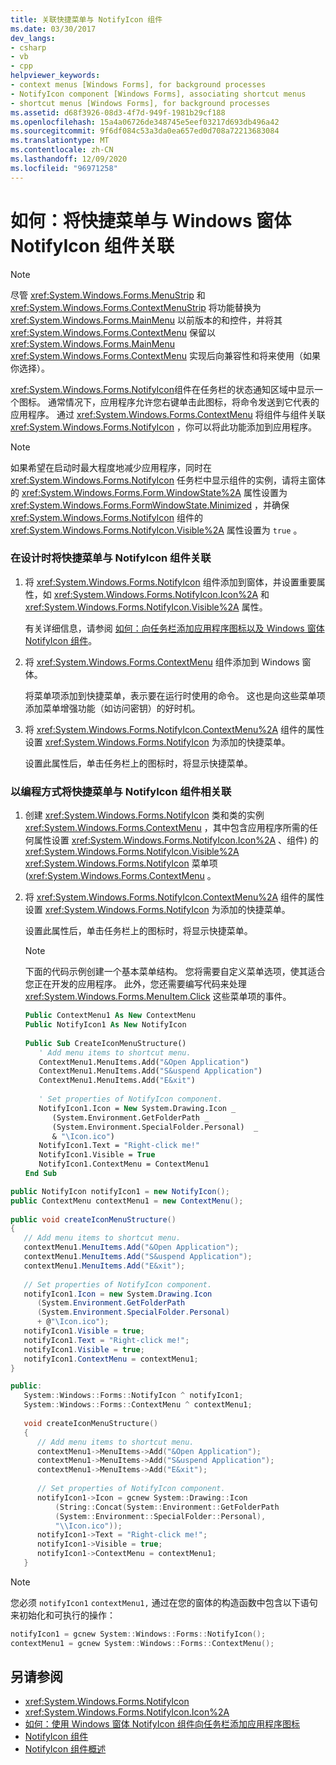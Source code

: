 ```yaml
---
title: 关联快捷菜单与 NotifyIcon 组件
ms.date: 03/30/2017
dev_langs:
- csharp
- vb
- cpp
helpviewer_keywords:
- context menus [Windows Forms], for background processes
- NotifyIcon component [Windows Forms], associating shortcut menus
- shortcut menus [Windows Forms], for background processes
ms.assetid: d68f3926-08d3-4f7d-949f-1981b29cf188
ms.openlocfilehash: 15a4a06726de348745e5eef03217d693db496a42
ms.sourcegitcommit: 9f6df084c53a3da0ea657ed0d708a72213683084
ms.translationtype: MT
ms.contentlocale: zh-CN
ms.lasthandoff: 12/09/2020
ms.locfileid: "96971258"
---
```

# <a name="how-to-associate-a-shortcut-menu-with-a-windows-forms-notifyicon-component"></a>如何：将快捷菜单与 Windows 窗体 NotifyIcon 组件关联
> [!NOTE]
> 尽管 <xref:System.Windows.Forms.MenuStrip> 和 <xref:System.Windows.Forms.ContextMenuStrip> 将功能替换为 <xref:System.Windows.Forms.MainMenu> 以前版本的和控件，并将其 <xref:System.Windows.Forms.ContextMenu> 保留以 <xref:System.Windows.Forms.MainMenu> <xref:System.Windows.Forms.ContextMenu> 实现后向兼容性和将来使用（如果你选择）。  
  
 <xref:System.Windows.Forms.NotifyIcon>组件在任务栏的状态通知区域中显示一个图标。 通常情况下，应用程序允许您右键单击此图标，将命令发送到它代表的应用程序。 通过 <xref:System.Windows.Forms.ContextMenu> 将组件与组件关联 <xref:System.Windows.Forms.NotifyIcon> ，你可以将此功能添加到应用程序。  
  
> [!NOTE]
> 如果希望在启动时最大程度地减少应用程序，同时在 <xref:System.Windows.Forms.NotifyIcon> 任务栏中显示组件的实例，请将主窗体的 <xref:System.Windows.Forms.Form.WindowState%2A> 属性设置为 <xref:System.Windows.Forms.FormWindowState.Minimized> ，并确保 <xref:System.Windows.Forms.NotifyIcon> 组件的 <xref:System.Windows.Forms.NotifyIcon.Visible%2A> 属性设置为 `true` 。  
  
### <a name="to-associate-a-shortcut-menu-with-the-notifyicon-component-at-design-time"></a>在设计时将快捷菜单与 NotifyIcon 组件关联  
  
1. 将 <xref:System.Windows.Forms.NotifyIcon> 组件添加到窗体，并设置重要属性，如 <xref:System.Windows.Forms.NotifyIcon.Icon%2A> 和 <xref:System.Windows.Forms.NotifyIcon.Visible%2A> 属性。  
  
     有关详细信息，请参阅 [如何：向任务栏添加应用程序图标以及 Windows 窗体 NotifyIcon 组件](app-icons-to-the-taskbar-with-wf-notifyicon.md)。  
  
2. 将 <xref:System.Windows.Forms.ContextMenu> 组件添加到 Windows 窗体。  
  
     将菜单项添加到快捷菜单，表示要在运行时使用的命令。 这也是向这些菜单项添加菜单增强功能（如访问密钥）的好时机。  
  
3. 将 <xref:System.Windows.Forms.NotifyIcon.ContextMenu%2A> 组件的属性设置 <xref:System.Windows.Forms.NotifyIcon> 为添加的快捷菜单。  
  
     设置此属性后，单击任务栏上的图标时，将显示快捷菜单。  
  
### <a name="to-associate-a-shortcut-menu-with-the-notifyicon-component-programmatically"></a>以编程方式将快捷菜单与 NotifyIcon 组件相关联  
  
1. 创建 <xref:System.Windows.Forms.NotifyIcon> 类和类的实例 <xref:System.Windows.Forms.ContextMenu> ，其中包含应用程序所需的任何属性设置 <xref:System.Windows.Forms.NotifyIcon.Icon%2A> 、组件) 的 <xref:System.Windows.Forms.NotifyIcon.Visible%2A> <xref:System.Windows.Forms.NotifyIcon> 菜单项 (<xref:System.Windows.Forms.ContextMenu> 。  
  
2. 将 <xref:System.Windows.Forms.NotifyIcon.ContextMenu%2A> 组件的属性设置 <xref:System.Windows.Forms.NotifyIcon> 为添加的快捷菜单。  
  
     设置此属性后，单击任务栏上的图标时，将显示快捷菜单。  
  
    > [!NOTE]
    > 下面的代码示例创建一个基本菜单结构。 您将需要自定义菜单选项，使其适合您正在开发的应用程序。 此外，您还需要编写代码来处理 <xref:System.Windows.Forms.MenuItem.Click> 这些菜单项的事件。  
  
    ```vb  
    Public ContextMenu1 As New ContextMenu  
    Public NotifyIcon1 As New NotifyIcon  
  
    Public Sub CreateIconMenuStructure()  
       ' Add menu items to shortcut menu.  
       ContextMenu1.MenuItems.Add("&Open Application")  
       ContextMenu1.MenuItems.Add("S&uspend Application")  
       ContextMenu1.MenuItems.Add("E&xit")  
  
       ' Set properties of NotifyIcon component.  
       NotifyIcon1.Icon = New System.Drawing.Icon _
          (System.Environment.GetFolderPath _
          (System.Environment.SpecialFolder.Personal)  _
          & "\Icon.ico")  
       NotifyIcon1.Text = "Right-click me!"  
       NotifyIcon1.Visible = True  
       NotifyIcon1.ContextMenu = ContextMenu1  
    End Sub  
    ```  
  
```csharp  
public NotifyIcon notifyIcon1 = new NotifyIcon();  
public ContextMenu contextMenu1 = new ContextMenu();  
  
public void createIconMenuStructure()  
{  
   // Add menu items to shortcut menu.  
   contextMenu1.MenuItems.Add("&Open Application");  
   contextMenu1.MenuItems.Add("S&uspend Application");  
   contextMenu1.MenuItems.Add("E&xit");  
  
   // Set properties of NotifyIcon component.  
   notifyIcon1.Icon = new System.Drawing.Icon  
      (System.Environment.GetFolderPath  
      (System.Environment.SpecialFolder.Personal)  
      + @"\Icon.ico");  
   notifyIcon1.Visible = true;  
   notifyIcon1.Text = "Right-click me!";  
   notifyIcon1.Visible = true;  
   notifyIcon1.ContextMenu = contextMenu1;  
}  
```  
  
```cpp  
public:  
   System::Windows::Forms::NotifyIcon ^ notifyIcon1;  
   System::Windows::Forms::ContextMenu ^ contextMenu1;  
  
   void createIconMenuStructure()  
   {  
      // Add menu items to shortcut menu.  
      contextMenu1->MenuItems->Add("&Open Application");  
      contextMenu1->MenuItems->Add("S&uspend Application");  
      contextMenu1->MenuItems->Add("E&xit");  
  
      // Set properties of NotifyIcon component.  
      notifyIcon1->Icon = gcnew System::Drawing::Icon  
          (String::Concat(System::Environment::GetFolderPath  
          (System::Environment::SpecialFolder::Personal),  
          "\\Icon.ico"));  
      notifyIcon1->Text = "Right-click me!";  
      notifyIcon1->Visible = true;  
      notifyIcon1->ContextMenu = contextMenu1;  
   }  
```  
  
> [!NOTE]
> 您必须 `notifyIcon1` `contextMenu1,` 通过在您的窗体的构造函数中包含以下语句来初始化和可执行的操作：  
  
```cpp  
notifyIcon1 = gcnew System::Windows::Forms::NotifyIcon();  
contextMenu1 = gcnew System::Windows::Forms::ContextMenu();  
```  
  
## <a name="see-also"></a>另请参阅

- <xref:System.Windows.Forms.NotifyIcon>
- <xref:System.Windows.Forms.NotifyIcon.Icon%2A>
- [如何：使用 Windows 窗体 NotifyIcon 组件向任务栏添加应用程序图标](app-icons-to-the-taskbar-with-wf-notifyicon.md)
- [NotifyIcon 组件](notifyicon-component-windows-forms.md)
- [NotifyIcon 组件概述](notifyicon-component-overview-windows-forms.md)
